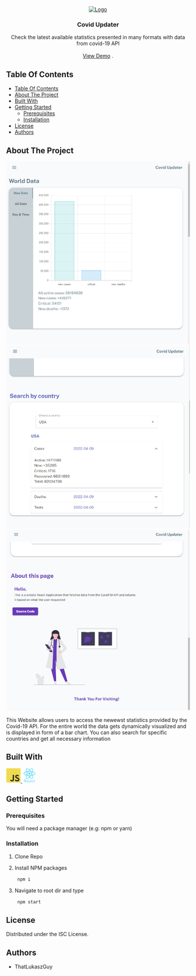 <br/>
<p align="center">
  <a href="https://github.com/ThatLukaszGuy/covid-updater">
    <img src="public/favicon.ico" alt="Logo" width="80" height="80">
  </a>

  <h3 align="center">Covid Updater</h3>

  <p align="center"> Check the latest available statistics presented in many formats with data from covid-19 API
    <br/>
    <br/>
    <a href="https://nodemagic.herokuapp.com/">View Demo</a>
    .
  </p>
</p>

 

## Table Of Contents

- [Table Of Contents](#table-of-contents)
- [About The Project](#about-the-project)
- [Built With](#built-with)
- [Getting Started](#getting-started)
  - [Prerequisites](#prerequisites)
  - [Installation](#installation)
- [License](#license)
- [Authors](#authors)

## About The Project

![Screen Shot](assets/world.png)![Screen Shot](assets/search.png)![Screen Shot](assets/about.png)

This Website allows users to access the newewst statistics provided by the Covid-19 API.
For the entire world the data gets dynamically visualized and is displayed in form of a bar chart. You can also search for specific countries and get all necessary information 

## Built With

<a href="https://developer.mozilla.org/en-US/docs/Web/JavaScript" target="_blank" rel="noreferrer"> <img src="https://raw.githubusercontent.com/devicons/devicon/master/icons/javascript/javascript-original.svg" alt="javascript" width="40" height="40"/> </a> </a>  <a href="https://reactjs.org/" target="_blank" rel="noreferrer"> <img src="https://raw.githubusercontent.com/devicons/devicon/master/icons/react/react-original-wordmark.svg" alt="react" width="40" height="40"/> </a>  


## Getting Started



### Prerequisites

You will need a package manager (e.g: npm or yarn)

### Installation

1. Clone Repo

2. Install NPM packages

    ```sh
     npm i
     ```

3. Navigate to root dir and type     
    ```sh
     npm start
     ```
   

## License

Distributed under the ISC License. 

## Authors

* ThatLukaszGuy


